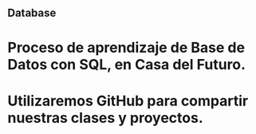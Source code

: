 ## Database
# Proceso de aprendizaje de Base de Datos con SQL, en Casa del Futuro.
# Utilizaremos GitHub para compartir nuestras clases y proyectos.
